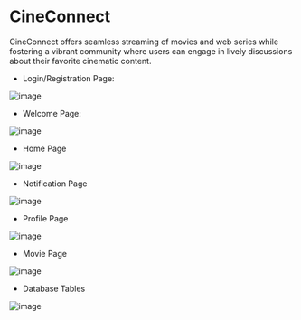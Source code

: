 # CineConnect

CineConnect offers seamless streaming of movies and web series while fostering a vibrant community where users can engage in lively discussions about their favorite cinematic content. 


- Login/Registration Page:

![image](https://github.com/anvita-kumar30/CineConnect/assets/109106936/76e0d713-9c4f-4b31-bedb-f1808a16a859)


- Welcome Page:

![image](https://github.com/anvita-kumar30/CineConnect/assets/109106936/54d027a3-4c5c-4dc4-ad76-e7d5f17bf8a4)


- Home Page

![image](https://github.com/anvita-kumar30/CineConnect/assets/109106936/93217e6f-5c2f-4e3d-b88d-33dfc27b9ae9)


- Notification Page
  
![image](https://github.com/anvita-kumar30/CineConnect/assets/109106936/7fdf9e4a-3d9f-420d-9cb4-b6323b5f9bfb)


- Profile Page
  
![image](https://github.com/anvita-kumar30/CineConnect/assets/109106936/16f3db60-7c29-440b-ba28-67a0679967e4)


- Movie Page

![image](https://github.com/anvita-kumar30/CineConnect/assets/109106936/8903fc18-ff7d-457a-b057-1c31192b1bd3)


- Database Tables

![image](https://github.com/anvita-kumar30/CineConnect/assets/109106936/a4ecc215-d704-4693-abfb-8c1ddb54fc5c)


